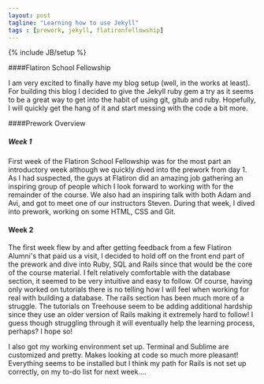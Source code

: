 ```yaml
---
layout: post
tagline: "Learning how to use Jekyll"
tags : [prework, jekyll, flatironfellowship]
---
```

{% include JB/setup %}

####Flatiron School Fellowship 

I am very excited to finally have my blog setup (well, in the works at least). For building this blog I decided to give the Jekyll ruby gem a try as it seems to be a great way to get into the habit of using git, gitub and ruby. Hopefully, I will quickly get the hang of it and start messing with the code a bit more. 

<!--more-->
####Prework Overview

##### Week 1 

First week of the Flatiron School Fellowship was for the most part an introductory week although we quickly dived into the prework from day 1. As I had suspected, the guys at Flatiron did an amazing job gathering an inspiring group of people which I look forward to working with for the remainder of the course. We also had an inspiring talk with both Adam and Avi, and got to meet one of our instructors Steven. During that week, I dived into prework, working on some HTML, CSS and Git. 

#### Week 2

The first week flew by and after getting feedback from a few Flatiron Alumni's that paid us a visit, I decided to hold off on the front end part of the prework and dive into Ruby, SQL and Rails since that would be the core of the course material. I felt relatively comfortable with the database section, it seemed to be very intuitive and easy to follow. Of course, having only worked on tutorials there is no telling how I will feel when working for real with building a database. The rails section has been much more of a struggle. The tutorials on Treehouse seem to be adding additional hardship since they use an older version of Rails making it extremely hard to follow! I guess though struggling through it will eventually help the learning process, perhaps? I hope so!

I also got my working environment set up. Terminal and Sublime are customized and pretty. Makes looking at code so much more pleasant! Everything seems to be installed but I think my path for Rails is not set up correctly, on my to-do list for next week....
